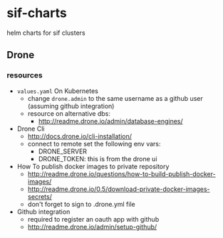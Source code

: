 # sif-charts
helm charts for sif clusters

## Drone

### resources
- `values.yaml` On Kubernetes
  - change `drone.admin` to the same username as a github user (assuming github integration)
  - resource on alternative dbs:
    - http://readme.drone.io/admin/database-engines/
- Drone Cli
  - http://docs.drone.io/cli-installation/
  - connect to remote set the following env vars:
    - DRONE_SERVER
    - DRONE_TOKEN: this is from the drone ui
- How To publish docker images to private repository
  - http://readme.drone.io/questions/how-to-build-publish-docker-images/
  - http://readme.drone.io/0.5/download-private-docker-images-secrets/
  - don't forget to sign to .drone.yml file
- Github integration
  - required to register an oauth app with github
  - http://readme.drone.io/admin/setup-github/
